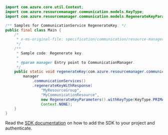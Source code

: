 ```java
import com.azure.core.util.Context;
import com.azure.resourcemanager.communication.models.KeyType;
import com.azure.resourcemanager.communication.models.RegenerateKeyParameters;

/** Samples for CommunicationService RegenerateKey. */
public final class Main {
    /*
     * x-ms-original-file: specification/communication/resource-manager/Microsoft.Communication/stable/2020-08-20/examples/regenerateKey.json
     */
    /**
     * Sample code: Regenerate key.
     *
     * @param manager Entry point to CommunicationManager.
     */
    public static void regenerateKey(com.azure.resourcemanager.communication.CommunicationManager manager) {
        manager
            .communicationServices()
            .regenerateKeyWithResponse(
                "MyResourceGroup",
                "MyCommunicationResource",
                new RegenerateKeyParameters().withKeyType(KeyType.PRIMARY),
                Context.NONE);
    }
}
```

Read the [SDK documentation](https://github.com/Azure/azure-sdk-for-java/blob/azure-resourcemanager-communication_1.1.0-beta.1/sdk/communication/azure-resourcemanager-communication/README.md) on how to add the SDK to your project and authenticate.
